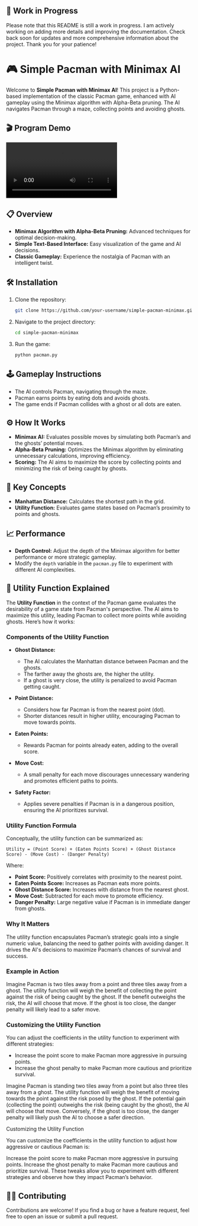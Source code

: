 ## 🚧 Work in Progress

Please note that this README is still a work in progress. I am actively working on adding more details and improving the documentation. Check back soon for updates and more comprehensive information about the project. Thank you for your patience!


# 🎮 Simple Pacman with Minimax AI

Welcome to **Simple Pacman with Minimax AI**! This project is a Python-based implementation of the classic Pacman game, enhanced with AI gameplay using the Minimax algorithm with Alpha-Beta pruning. The AI navigates Pacman through a maze, collecting points and avoiding ghosts.

## 🎬 Program Demo 
![pacman minimax demo](/demo.webm)

## 📋 Overview

- **Minimax Algorithm with Alpha-Beta Pruning:** Advanced techniques for optimal decision-making.
- **Simple Text-Based Interface:** Easy visualization of the game and AI decisions.
- **Classic Gameplay:** Experience the nostalgia of Pacman with an intelligent twist.

## 🛠️ Installation

1. Clone the repository:
    ```bash
    git clone https://github.com/your-username/simple-pacman-minimax.git
    ```

2. Navigate to the project directory:
    ```bash
    cd simple-pacman-minimax
    ```

3. Run the game:
    ```bash
    python pacman.py
    ```

## 🕹️ Gameplay Instructions

- The AI controls Pacman, navigating through the maze.
- Pacman earns points by eating dots and avoids ghosts.
- The game ends if Pacman collides with a ghost or all dots are eaten.

## ⚙️ How It Works

- **Minimax AI:** Evaluates possible moves by simulating both Pacman’s and the ghosts’ potential moves.
- **Alpha-Beta Pruning:** Optimizes the Minimax algorithm by eliminating unnecessary calculations, improving efficiency.
- **Scoring:** The AI aims to maximize the score by collecting points and minimizing the risk of being caught by ghosts.

## 🧠 Key Concepts

- **Manhattan Distance:** Calculates the shortest path in the grid.
- **Utility Function:** Evaluates game states based on Pacman’s proximity to points and ghosts.

## 📈 Performance

- **Depth Control:** Adjust the depth of the Minimax algorithm for better performance or more strategic gameplay.
- Modify the `depth` variable in the `pacman.py` file to experiment with different AI complexities.


## 🧠 Utility Function Explained

The **Utility Function** in the context of the Pacman game evaluates the desirability of a game state from Pacman's perspective. The AI aims to maximize this utility, leading Pacman to collect more points while avoiding ghosts. Here’s how it works:

### Components of the Utility Function

- **Ghost Distance:** 
    - The AI calculates the Manhattan distance between Pacman and the ghosts.
    - The farther away the ghosts are, the higher the utility.
    - If a ghost is very close, the utility is penalized to avoid Pacman getting caught.

- **Point Distance:** 
    - Considers how far Pacman is from the nearest point (dot).
    - Shorter distances result in higher utility, encouraging Pacman to move towards points.

- **Eaten Points:** 
    - Rewards Pacman for points already eaten, adding to the overall score.

- **Move Cost:** 
    - A small penalty for each move discourages unnecessary wandering and promotes efficient paths to points.

- **Safety Factor:** 
    - Applies severe penalties if Pacman is in a dangerous position, ensuring the AI prioritizes survival.

### Utility Function Formula

Conceptually, the utility function can be summarized as:

```plaintext
Utility = (Point Score) + (Eaten Points Score) + (Ghost Distance Score) - (Move Cost) - (Danger Penalty)
```

Where:

- **Point Score:** Positively correlates with proximity to the nearest point.
- **Eaten Points Score:** Increases as Pacman eats more points.
- **Ghost Distance Score:** Increases with distance from the nearest ghost.
- **Move Cost:** Subtracted for each move to promote efficiency.
- **Danger Penalty:** Large negative value if Pacman is in immediate danger from ghosts.

### Why It Matters

The utility function encapsulates Pacman’s strategic goals into a single numeric value, balancing the need to gather points with avoiding danger. It drives the AI's decisions to maximize Pacman’s chances of survival and success.

### Example in Action

Imagine Pacman is two tiles away from a point and three tiles away from a ghost. The utility function will weigh the benefit of collecting the point against the risk of being caught by the ghost. If the benefit outweighs the risk, the AI will choose that move. If the ghost is too close, the danger penalty will likely lead to a safer move.

### Customizing the Utility Function

You can adjust the coefficients in the utility function to experiment with different strategies:

- Increase the point score to make Pacman more aggressive in pursuing points.
- Increase the ghost penalty to make Pacman more cautious and prioritize survival.

Imagine Pacman is standing two tiles away from a point but also three tiles away from a ghost. The utility function will weigh the benefit of moving towards the point against the risk posed by the ghost. If the potential gain (collecting the point) outweighs the risk (being caught by the ghost), the AI will choose that move. Conversely, if the ghost is too close, the danger penalty will likely push the AI to choose a safer direction.

Customizing the Utility Function



You can customize the coefficients in the utility function to adjust how aggressive or cautious Pacman is:

Increase the point score to make Pacman more aggressive in pursuing points.
Increase the ghost penalty to make Pacman more cautious and prioritize survival.
These tweaks allow you to experiment with different strategies and observe how they impact Pacman’s behavior.



## 👨‍💻 Contributing

Contributions are welcome! If you find a bug or have a feature request, feel free to open an issue or submit a pull request.
